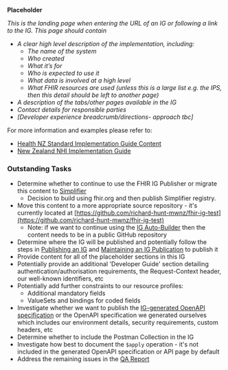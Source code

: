 **Placeholder**

*This is the landing page when entering the URL of an IG or following a link to the IG. This page should contain*

- *A clear high level description of the implementation, including:*
  - *The name of the system*
  - *Who created*
  - *What it’s for*
  - *Who is expected to use it*
  - *What data is involved at a high level*
  - *What FHIR resources are used (unless this is a large list  e.g. the IPS, then this detail should be left to another page)*
- *A description of the tabs/other pages available in the IG*
- *Contact details for responsible parties*
- *[Developer experience breadcrumb/directions- approach tbc]*

For more information and examples please refer to:

- [Health NZ Standard Implementation Guide Content](https://mohits.atlassian.net/wiki/spaces/AS/pages/3018948997/Standard+Implementation+Guide+Content)
- [New Zealand NHI Implementation Guide](https://master.d3b08qop7whnnl.amplifyapp.com/)

### Outstanding Tasks

- Determine whether to continue to use the FHIR IG Publisher or migrate this content to [Simplifier](https://simplifier.net/)
  - Decision to build using fhir.org and then publish Simplifier registry.  
- Move this content to a more appropriate source repository - it's currently located at [https://github.com/richard-hunt-mwnz/fhir-ig-test](https://github.com/richard-hunt-mwnz/fhir-ig-test)
  - Note: if we want to continue using the [IG Auto-Builder](https://github.com/FHIR/auto-ig-builder) then the content needs to be in a public GitHub repository
- Determine where the IG will be published and potentially follow the steps in [Publishing an IG](https://confluence.hl7.org/pages/viewpage.action?pageId=104580055&src=contextnavpagetreemode) and [Maintaining an IG Publication](https://confluence.hl7.org/display/FHIR/Maintaining+a+FHIR+IG+Publication?src=contextnavpagetreemode) to publish it
- Provide content for all of the placeholder sections in this IG
- Potentially provide an additional 'Developer Guide' section detailing authentication/authorisation requirements, the Request-Context header, our well-known identifiers, etc
- Potentially add further constraints to our resource profiles:
  - Additional mandatory fields
  - ValueSets and bindings for coded fields
- Investigate whether we want to publish the [IG-generated OpenAPI specification](CareInTheCommunityCapabilityStatement.openapi.json) or the OpenAPI specification we generated ourselves which includes our environment details, security requirements, custom headers, etc
- Determine whether to include the Postman Collection in the IG
- Investigate how best to document the `$apply` operation - it's not included in the generated OpenAPI specification or API page by default
- Address the remaining issues in the [QA Report](qa.html)
